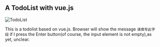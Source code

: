 ## A TodoList with vue.js

![TodoList](http://7xrnuo.com1.z0.glb.clouddn.com/todolist.png)

This is a todolist based on vue.js.
Browser will show the message `请填写此字段` if I press the Enter button(of course, the input element is not empty),as yet, unclear.
